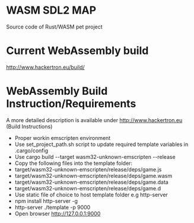 # WASM SDL2 MAP
Source code of Rust/WASM pet project

# Current WebAssembly build 
http://www.hackertron.eu/build/

# WebAssembly Build Instruction/Requirements

A more detailed description is available under http://www.hackertron.eu (Build Instructions)

* Proper workin emscripten environment
* Use set_project_path.sh script to update required template variables in .cargo/config
* Use cargo build --target wasm32-unknown-emscripten --release
* Copy the following files into the template folder:
 * target/wasm32-unknown-emscripten/release/deps/game.js
 * target/wasm32-unknown-emscripten/release/deps/game.wasm
 * target/wasm32-unknown-emscripten/release/deps/game.data
 * target/wasm32-unknown-emscripten/release/deps/game.d
* Use static file of choice to host template folder e.g http-server
 * npm install http-server -g
 * http-server ./template -p 9000
 * Open browser http://127.0.0.1:9000
